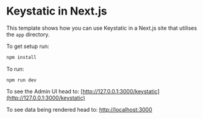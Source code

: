 # Keystatic in Next.js

This template shows how you can use Keystatic in a Next.js site that utilises
the `app` directory.

To get setup run:

```bash
npm install
```

To run:

```
npm run dev
```

To see the Admin UI head to:
[http://127.0.0.1:3000/keystatic](http://127.0.0.1:3000/keystatic)

To see data being rendered head to:
[http://localhost:3000](http://localhost:3000)
